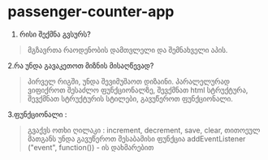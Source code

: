 # passenger-counter-app

1. რისი შექმნა გვსურს?

> მგზავრთა რაოდენობის დამთვლელი და შემნახველი აპის.

2.რა უნდა გავაკეთოთ მიზნის მისაღწევად?

> პირველ რიგში, უნდა შევიმუშაოთ დიზაინი. პარალელურად ვიფიქროთ შესაძლო ფუნქციონალზე, 
> შევქმნათ html სტრუქტურა,
> შევქმნათ სტრუქტურის სტილები,
> გავუწეროთ ფუნქციონალი.

3.ფუნქციონალი : 

> გვაქვს ოთხი ღილაკი : increment, decrement, save, clear, 
> თითოეულ მათგანს უნდა გავუწეროთ შესაბამისი ფუნქცია addEventListener ("event", function()) - ის დახმარებით
